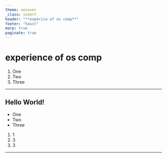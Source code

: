 ```yaml
---
theme: uncover
_class: invert
header: "**experice of os comp**"
footer: "haust"
marp: true
paginate: true
---
```


# experience of os comp
1) One
2) Two
3) Three

---

## Hello World!
- One
- Two
- Three

1. 1
2. 3
3. 3
---